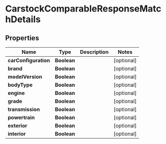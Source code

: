 

# CarstockComparableResponseMatchDetails


## Properties

| Name | Type | Description | Notes |
|------------ | ------------- | ------------- | -------------|
|**carConfiguration** | **Boolean** |  |  [optional] |
|**brand** | **Boolean** |  |  [optional] |
|**modelVersion** | **Boolean** |  |  [optional] |
|**bodyType** | **Boolean** |  |  [optional] |
|**engine** | **Boolean** |  |  [optional] |
|**grade** | **Boolean** |  |  [optional] |
|**transmission** | **Boolean** |  |  [optional] |
|**powertrain** | **Boolean** |  |  [optional] |
|**exterior** | **Boolean** |  |  [optional] |
|**interior** | **Boolean** |  |  [optional] |



